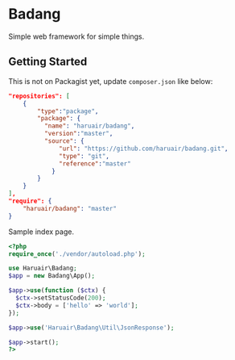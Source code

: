 # Badang

Simple web framework for simple things.

## Getting Started

This is not on Packagist yet, update `composer.json` like below:

```json
"repositories": [
    {
        "type":"package",
        "package": {
          "name": "haruair/badang",
          "version":"master",
          "source": {
              "url": "https://github.com/haruair/badang.git",
              "type": "git",
              "reference":"master"
            }
        }
    }
],
"require": {
    "haruair/badang": "master"
}
```

Sample index page.

```php
<?php
require_once('./vendor/autoload.php');

use Haruair\Badang;
$app = new Badang\App();

$app->use(function ($ctx) {
  $ctx->setStatusCode(200);
  $ctx->body = ['hello' => 'world'];
});

$app->use('Haruair\Badang\Util\JsonResponse');

$app->start();
?>
```
